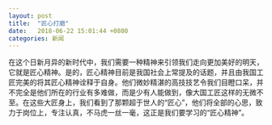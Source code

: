 ```yaml
---
layout: post
title:  "匠心打磨"
date:   2018-06-22 15:01:44 +0800
categories: 新闻
---
```


在这个日新月异的新时代中，我们需要一种精神来引领我们走向更加美好的明天，它就是匠心精神。是的，匠心精神目前是我国社会上常提及的话题，并且由我国工匠完美的将其匠心精神诠释于自身。他们微妙精湛的高技技艺令我们目瞪口呆，并不完全是他们所在的行业有多难做，而是少有人能做到，像大国工匠这样的无微不至。在这些大匠身上，我们看到了那颗超于世人的“匠心”，他们将全部的心思，致力于岗位上，专注认真，不马虎一丝一毫，这正是我们要学习的“匠心精神”。
